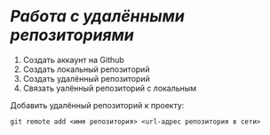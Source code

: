 # ***Работа с удалёнными репозиториями***
1. Создать аккаунт на Github
2. Создать локальный репозиторий
3. Создать удалённый репозиторий
4. Связать уалённый репозиторий с локальным

Добавить удалённый репозиторий к проекту:

```
git remote add <имя репозитория> <url-адрес репозитория в сети>
```
